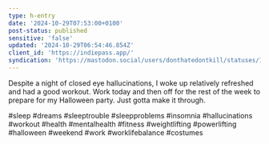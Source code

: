 ```yaml
---
type: h-entry
date: '2024-10-29T07:53:00+0100'
post-status: published
sensitive: 'false'
updated: '2024-10-29T06:54:46.854Z'
client_id: 'https://indiepass.app/'
syndication: 'https://mastodon.social/users/donthatedontkill/statuses/113389395684247504'
---
```

Despite a night of closed eye hallucinations, I woke up relatively refreshed and had a good workout. Work today and then off for the rest of the week to prepare for my Halloween party. Just gotta make it through. 

#sleep #dreams #sleeptrouble #sleepproblems #insomnia #hallucinations #workout #health #mentalhealth #fitness #weightlifting #powerlifting #halloween #weekend #work #worklifebalance #costumes
